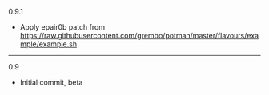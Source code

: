 0.9.1

* Apply epair0b patch from https://raw.githubusercontent.com/grembo/potman/master/flavours/example/example.sh

---

0.9

* Initial commit, beta
